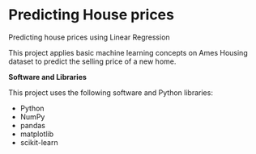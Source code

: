 # Predicting House prices

Predicting house prices using Linear Regression 

This project applies  basic machine learning concepts on Ames Housing dataset to predict the selling price of a new home.

**Software and Libraries**

This project uses the following software and Python libraries:

- Python
- NumPy
- pandas
- matplotlib
- scikit-learn


